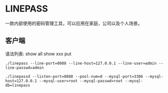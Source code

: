 #  LINEPASS
一款内部使用的密码管理工具，可以应用在家庭，公司以及个人场景。

## 客户端
语法列表:
show all 
show xxx 
put

```
./linepass --line-port=8088 --line-host=127.0.0.1 --line-user=admin --line-passwd=admin
```

```
./linepassd --listen-port=8088 --pool-num=8 --mysql-port=3306 --mysql-host=127.0.0.1 --mysql-user=root --mysql-passwd=root --mysql-db=linepass
```
